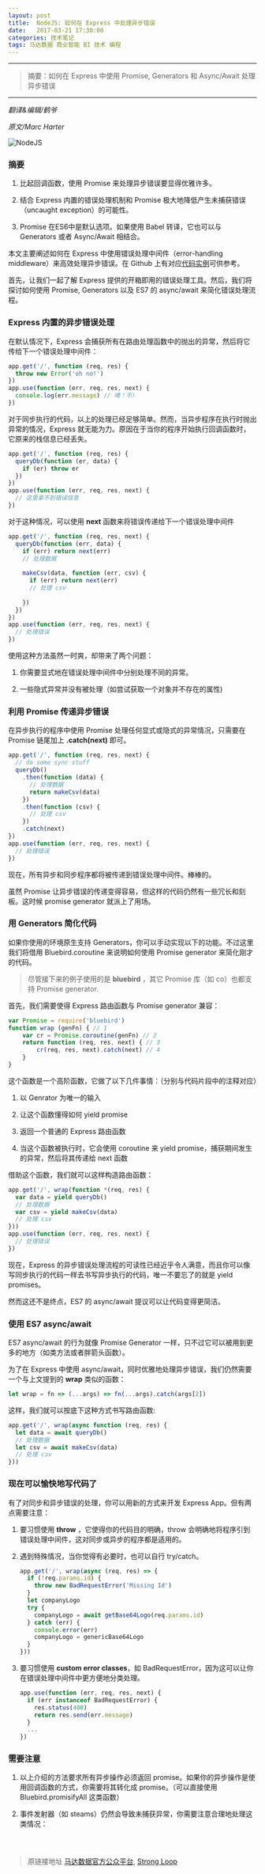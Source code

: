 ```yaml
---
layout: post
title:  NodeJS: 如何在 Express 中处理异步错误
date:   2017-03-21 17:30:00
categories: 技术笔记
tags: 马达数据 商业智能 BI 技术 编程
---
```


---------
>摘要：如何在 Express 中使用 Promise, Generators 和 Async/Await 处理异步错误
--------

*翻译&编辑/鹤爷*

*原文/Marc Harter*


![NodeJS](/images/2017/3/21/1.jpg)


### 摘要


1. 比起回调函数，使用 Promise 来处理异步错误要显得优雅许多。

2. 结合 Express 内置的错误处理机制和 Promise 极大地降低产生未捕获错误（uncaught exception）的可能性。

3. Promise 在ES6中是默认选项。如果使用 Babel 转译，它也可以与 Generators 或者 Async/Await 相结合。



本文主要阐述如何在 Express 中使用错误处理中间件（error-handling middleware）来高效处理异步错误。在 Github 上有对应[代码实例](https://github.com/strongloop-community/express-example-error-handling)可供参考。


首先，让我们一起了解 Express 提供的开箱即用的错误处理工具。然后，我们将探讨如何使用 Promise, Generators 以及 ES7 的 async/await 来简化错误处理流程。


### Express 内置的异步错误处理


在默认情况下，Express 会捕获所有在路由处理函数中的抛出的异常，然后将它传给下一个错误处理中间件：


```javascript
app.get('/', function (req, res) {
  throw new Error('oh no!')
})
app.use(function (err, req, res, next) {
  console.log(err.message) // 噢！不!
})
```


对于同步执行的代码，以上的处理已经足够简单。然而，当异步程序在执行时抛出异常的情况，Express 就无能为力。原因在于当你的程序开始执行回调函数时，它原来的栈信息已经丢失。


```javascript
app.get('/', function (req, res) {
  queryDb(function (er, data) {
    if (er) throw er
  })
})
app.use(function (err, req, res, next) {
  // 这里拿不到错误信息
})
```


对于这种情况，可以使用 **next** 函数来将错误传递给下一个错误处理中间件


```javascript
app.get('/', function (req, res, next) {
  queryDb(function (err, data) {
    if (err) return next(err)
    // 处理数据
 
    makeCsv(data, function (err, csv) {
      if (err) return next(err)
      // 处理 csv
 
    })
  })
})
app.use(function (err, req, res, next) {
  // 处理错误
})
```


使用这种方法虽然一时爽，却带来了两个问题：


1. 你需要显式地在错误处理中间件中分别处理不同的异常。

2. 一些隐式异常并没有被处理（如尝试获取一个对象并不存在的属性)


### 利用 Promise 传递异步错误


在异步执行的程序中使用 Promise 处理任何显式或隐式的异常情况，只需要在 Promise 链尾加上 **.catch(next)** 即可。


```javascript
app.get('/', function (req, res, next) {
  // do some sync stuff
  queryDb()
    .then(function (data) {
      // 处理数据
      return makeCsv(data)
    })
    .then(function (csv) {
      // 处理 csv
    })
    .catch(next)
})
app.use(function (err, req, res, next) {
  // 处理错误
})
```


现在，所有异步和同步程序都将被传递到错误处理中间件。棒棒的。


虽然 Promise 让异步错误的传递变得容易，但这样的代码仍然有一些冗长和刻板。这时候 promise generator 就派上了用场。


### 用 Generators 简化代码


如果你使用的环境原生支持 Generators，你可以手动实现以下的功能。不过这里我们将借用 Bluebird.coroutine 来说明如何使用 Promise generator 来简化刚才的代码。


> 尽管接下来的例子使用的是 **bluebird** ，其它 Promise 库（如 co）也都支持 Promise generator.


首先，我们需要使得 Express 路由函数与 Promise generator 兼容：


```javascript
var Promise = require('bluebird')
function wrap (genFn) { // 1
    var cr = Promise.coroutine(genFn) // 2
    return function (req, res, next) { // 3
        cr(req, res, next).catch(next) // 4
    }
}
```


这个函数是一个高阶函数，它做了以下几件事情：（分别与代码片段中的注释对应）


1. 以 Genrator 为唯一的输入

2. 让这个函数懂得如何 yield promise

3. 返回一个普通的 Express 路由函数

4. 当这个函数被执行时，它会使用 coroutine 来 yield promise，捕获期间发生的异常，然后将其传递给 next 函数


借助这个函数，我们就可以这样构造路由函数：


```javascript
app.get('/', wrap(function *(req, res) {
  var data = yield queryDb()
  // 处理数据
  var csv = yield makeCsv(data)
  // 处理 csv
}))
app.use(function (err, req, res, next) {
  // 处理错误
})
```


现在，Express 的异步错误处理流程的可读性已经近乎令人满意，而且你可以像写同步执行的代码一样去书写异步执行的代码，唯一不要忘了的就是 yield promises。


然而这还不是终点，ES7 的 async/await 提议可以让代码变得更简洁。


### 使用 ES7 async/await


ES7 async/await 的行为就像 Promise Generator 一样，只不过它可以被用到更多的地方（如类方法或者胖箭头函数）。


为了在 Express 中使用 async/await，同时优雅地处理异步错误，我们仍然需要一个与上文提到的 **wrap** 类似的函数：


```javascript
let wrap = fn => (...args) => fn(...args).catch(args[2])
```


这样，我们就可以按底下这种方式书写路由函数:


```javascript
app.get('/', wrap(async function (req, res) {
  let data = await queryDb()
  // 处理数据
  let csv = await makeCsv(data)
  // 处理 csv
}))
```


### 现在可以愉快地写代码了


有了对同步和异步错误的处理，你可以用新的方式来开发 Express App。但有两点需要注意：


1. 要习惯使用 **throw** ，它使得你的代码目的明确，throw 会明确地将程序引到错误处理中间件，这对同步或异步的程序都是适用的。


2. 遇到特殊情况，当你觉得有必要时，也可以自行 try/catch。


   ```javascript
   app.get('/', wrap(async (req, res) => {
     if (!req.params.id) {
       throw new BadRequestError('Missing Id')
     }
     let companyLogo
     try {
       companyLogo = await getBase64Logo(req.params.id)
     } catch (err) {
       console.error(err)
       companyLogo = genericBase64Logo
     }
   }))
   ```


3. 要习惯使用 **custom error classes**，如 BadRequestError，因为这可以让你在错误处理中间件中更方便地分类处理。


   ```javascript
   app.use(function (err, req, res, next) {
     if (err instanceof BadRequestError) {
       res.status(400)
       return res.send(err.message)
     }
     ...
   })
   ```


### 需要注意


1. 以上介绍的方法要求所有异步操作必须返回 promise。如果你的异步操作是使用回调函数的方式，你需要将其转化成 promise。（可以直接使用 Bluebird.promisifyAll 这类函数）


2. 事件发射器（如 steams）仍然会导致未捕获异常，你需要注意合理地处理这类情况：

   ```



> 原链接地址 [马达数据官方公众平台](https://mp.weixin.qq.com/s/pjyDni408qfZFR1_a4HJbQ),  [Strong Loop](https://strongloop.com/strongblog/async-error-handling-expressjs-es7-promises-generators/)